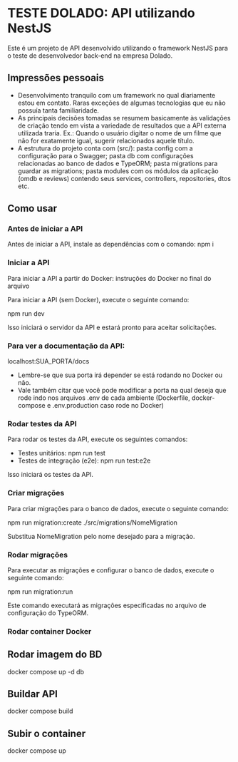 # TESTE DOLADO: API utilizando NestJS

Este é um projeto de API desenvolvido utilizando o framework NestJS para o teste de desenvolvedor back-end na empresa Dolado.

## Impressões pessoais

* Desenvolvimento tranquilo com um framework no qual diariamente estou em contato. Raras exceções de algumas tecnologias que eu não possuía tanta familiaridade.
* As principais decisões tomadas se resumem basicamente às validações de criação tendo em vista a variedade de resultados que a API externa utilizada traria. Ex.: Quando o usuário digitar o nome de um filme que não for exatamente igual, sugerir relacionados aquele título.
* A estrutura do projeto conta com (src/): pasta config com a configuração para o Swagger; pasta db com configurações relacionadas ao banco de dados e TypeORM; pasta migrations para guardar as migrations; pasta modules com os módulos da aplicação (omdb e reviews) contendo seus services, controllers, repositories, dtos etc.

## Como usar

### Antes de iniciar a API

Antes de iniciar a API, instale as dependências com o comando:
npm i

### Iniciar a API

Para iniciar a API a partir do Docker: instruções do Docker no final do arquivo

Para iniciar a API (sem Docker), execute o seguinte comando:

npm run dev

Isso iniciará o servidor da API e estará pronto para aceitar solicitações.

### Para ver a documentação da API:

localhost:SUA_PORTA/docs

* Lembre-se que sua porta irá depender se está rodando no Docker ou não. 
* Vale também citar que você pode modificar a porta na qual deseja que rode
indo nos arquivos .env de cada ambiente (Dockerfile, docker-compose e .env.production caso rode no Docker)

### Rodar testes da API

Para rodar os testes da API, execute os seguintes comandos:

* Testes unitários: npm run test
* Testes de integração (e2e): npm run test:e2e

Isso iniciará os testes da API.

### Criar migrações

Para criar migrações para o banco de dados, execute o seguinte comando:

npm run migration:create ./src/migrations/NomeMigration

Substitua NomeMigration pelo nome desejado para a migração.

### Rodar migrações

Para executar as migrações e configurar o banco de dados, execute o seguinte comando:

npm run migration:run

Este comando executará as migrações especificadas no arquivo de configuração do TypeORM.

### Rodar container Docker

## Rodar imagem do BD
docker compose up -d db

## Buildar API
docker compose build

## Subir o container
docker compose up
